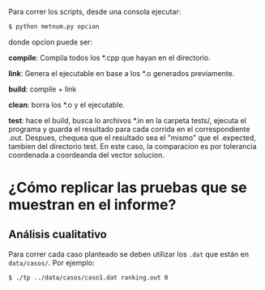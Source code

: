 Para correr los scripts, desde una consola ejecutar:

```bash
$ python metnum.py opcion
```

donde opcion puede ser:

__compile__: Compila todos los *.cpp que hayan en el directorio.

__link__: Genera el ejecutable en base a los *.o generados previamente.

__build__: compile + link

__clean__: borra los *.o y el ejecutable.

__test__: hace el build, busca lo archivos *.in en la carpeta tests/, ejecuta el programa y guarda el
resultado para cada corrida en el correspondiente .out. Despues, chequea que el resultado sea el "mismo" que el
.expected, tambien del directorio test. En este caso, la comparacion es por tolerancia coordenada a coordeanda del vector
solucion.

# ¿Cómo replicar las pruebas que se muestran en el informe?

## Análisis cualitativo

Para correr cada caso planteado se deben utilizar los `.dat` que están en `data/casos/`. Por ejemplo:

```bash
$ ./tp ../data/casos/caso1.dat ranking.out 0
```
